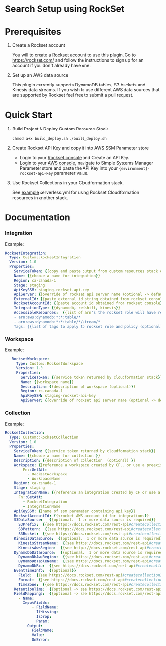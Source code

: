 # Search Setup using RockSet


# Prerequisites



1.  Create a Rockset account

    You will to create a [Rockset](https://rockset.com/) account to use this plugin.  Go to https://rockset.com/  and follow the instructions to sign up for an 
    account if you don't already have one.

2.  Set up an AWS data source

    This plugin currently supports DynamoDB tables, S3 buckets and Kinesis data streams.  If you wish to use different AWS data sources that are supported by Rockset
    feel free to submit a pull request.     


# Quick Start

1.  Build Project & Deploy Custom Resource Stack

    `chmod a+x build_deploy.sh`
    `./build_deploy.sh`

2.  Create Rockset API Key and copy it into AWS SSM Parameter store
    
    - Login to your [Rockset console](https://console.rockset.com/) and Create an API Key.
    - Login to your [AWS console](https://console.aws.amazon.com/), navigate to Simple 
    Systems Manager Parameter store and paste the API Key into your `{environment}-rockset-api-key`
     parameter value.
     
3.  Use Rockset Collections in your Cloudformation stack.  

    See [example](../src/cloudformation/src/main/resources/rockset-example.serverless.yml) serverless.yml for using Rockset Cloudformation resources 
    in another stack.
    
    
# Documentation


### Integration

Example:
```yaml
RocksetIntegration:
  Type: Custom::RocksetIntegration
  Version: 1.0
  Properties:
    ServiceToken: {{copy and paste output from custom resources stack deployment, or use a reference -> see example/serverless.yml}}
    Name: {{choose a name for integration}}
    Region: ca-canada-1
    Stage: staging
    ApiKeySSM: staging-rockset-api-key
    ApiServer: {{override of rockset api server name (optional -> defaults to api.rs2.usw2.rockset.com}}
    ExternalId: {{paste external id string obtained from rockset console}}
    RocksetAccountId: {{paste account id obtained from rockset console}}
    IntegrationType: {{dynamodb, redshift, kinesis}}
    AccessibleResources:  {{list of arn's the rockset role will have read access to}}
    - arn:aws:dynamodb:*:*:table/*
    - arn:aws:dynamodb:*:*:table/*/stream/*
    Tags: {{list of tags to apply to rockset role and policy (optional)}}
```

### Workspace
Example:
```yaml
   RocksetWorkspace:
     Type: Custom::RocksetWorkspace
     Version: 1.0
     Properties:
       ServiceToken: {{service token returned by cloudformation stack}}
       Name: {{workspace name}}
       Description: {{description of workspace (optional)}}
       Region: ca-canada-1
       ApiKeySSM: staging-rockset-api-key
       ApiServer: {{override of rockset api server name (optional -> defaults to api.rs2.usw2.rockset.com}}
```

### Collection
Example:
```yaml
RocksetCollection:
  Type: Custom::RocksetCollection
  Version: 1.0
  Properties:
    ServiceToken: {{service token returned by cloudformation stack}}
    Name: {{choose a name for collection }}
    Description: {{description of collection  (optional) }}
    Workspace: {{reference a workspace created by CF.. or use a preexisting one}}
        Fn::GetAtt:
          - RocksetWorkspace
          - WorkspaceName
    Region: ca-canada-1
    Stage: staging
    IntegrationName: {{reference an integration created by CF or use a preexisting one}}
      Fn::GetAtt:
        - RocksetIntegration
        - IntegrationName
    ApiKeySSM: {{name of ssm parameter containing api key}}
    RocksetAccountId: {{<rocket AWS account id for integrations}}
    S3DataSource:   {{optional.  1 or more data source is required}}
      S3Prefix:  {{see https://docs.rockset.com/rest-api#createcollection}}
      S3Pattern:  {{see https://docs.rockset.com/rest-api#createcollection}}
      S3Bucket:  {{see https://docs.rockset.com/rest-api#createcollection}}
    KinesisDataSource:  {{optional.  1 or more data source is required}}
      KinesisStreamName:  {{see https://docs.rockset.com/rest-api#createcollection}}
      KinesisAwsRegion:  {{see https://docs.rockset.com/rest-api#createcollection}}
    DynamoDbDataSource:  {{optional.  1 or more data source is required}}
      DynamoDbAwsRegion:  {{see https://docs.rockset.com/rest-api#createcollection}}
      DynamoDbTableName:  {{see https://docs.rockset.com/rest-api#createcollection}}
      DynamoDbRcu:  {{see https://docs.rockset.com/rest-api#createcollection}}
    EventTimeInfo:  {{optional}}
      Field:  {{see https://docs.rockset.com/rest-api#createcollection}}
      Format:  {{see https://docs.rockset.com/rest-api#createcollection}}
      TimeZone:  {{see https://docs.rockset.com/rest-api#createcollection}}
    RetentionTime:  {{optional -> see https://docs.rockset.com/rest-api#createcollection}}
    FieldMappings:  {{optional -> see https://docs.rockset.com/rest-api#createcollection}}
      - Name:
        InputFields:
            - FieldName:
              IfMissing:
              IsDrop:
              Param:
          Output:
            FieldName:
            Value:
            OnError:
```    